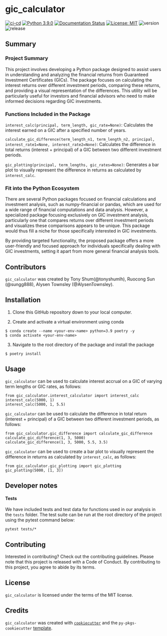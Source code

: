 # gic_calculator

[![ci-cd](https://github.com/UBC-MDS/gic_calculator/actions/workflows/ci-cd.yml/badge.svg)](https://github.com/UBC-MDS/gic_calculator/actions/workflows/ci-cd.yml) [![Python 3.9.0](https://img.shields.io/badge/python-3.9.0-blue.svg)](https://www.python.org/downloads/release/python-390/) [![Documentation Status](https://readthedocs.org/projects/gic-calculator/badge?version=latest)](https://gic-calculator.readthedocs.io/en/latest/?badge=latest) [![License: MIT](https://img.shields.io/badge/License-MIT-yellow.svg)](https://opensource.org/licenses/MIT) ![version](https://img.shields.io/github/v/release/UBC-MDS/gic_calculator) ![release](https://img.shields.io/github/release-date/UBC-MDS/gic_calculator)

## Summary

### Project Summary

This project involves developing a Python package designed to assist users in understanding and analyzing the financial returns from Guaranteed Investment Certificates (GICs). The package focuses on calculating the interest returns over different investment periods, comparing these returns, and providing a visual representation of the differences. This utility will be particularly useful for investors and financial advisors who need to make informed decisions regarding GIC investments.

### Functions Included in the Package

`interest_calc(principal, term_length, gic_rate=None)`: Calculates the interest earned on a GIC after a specified number of years.

`calculate_gic_difference(term_length_n1, term_length_n2, principal, interest_rate1=None, interest_rate2=None)`: Calculates the difference in total returns (interest + principal) of a GIC between two different investment periods.

`gic_plotting(principal, term_lengths, gic_rates=None)`: Generates a bar plot to visually represent the difference in returns as calculated by `interest_calc`.

### Fit into the Python Ecosystem

There are several Python packages focused on financial calculations and investment analysis, such as numpy-financial or pandas, which are used for a wide range of financial computations and data analysis. However, a specialized package focusing exclusively on GIC investment analysis, particularly one that compares returns over different investment periods and visualizes these comparisons appears to be unique. This package would thus fill a niche for those specifically interested in GIC investments.

By providing targeted functionality, the proposed package offers a more user-friendly and focused approach for individuals specifically dealing with GIC investments, setting it apart from more general financial analysis tools.

## Contributors

`gic_calculator` was created by Tony Shum(@tonyshumlh), Ruocong Sun (@sungg888), Alysen Townsley (@AlysenTownsley).

## Installation

1.  Clone this GitHub repository down to your local computer.

2.  Create and activate a virtual environment using conda
```
$ conda create --name <your-env-name> python=3.9 poetry -y
$ conda activate <your-env-name>
```

3. Navigate to the root directory of the package and install the package
```
$ poetry install
```

## Usage

`gic_calculator` can be used to calculate interest accrual on a GIC of varying term lengths or GIC rates, as follows: 

```
from gic_calculator.interest_calculator import interest_calc
interest_calc(5000, 1)
interest_calc(5000, 1, 5.5)
```

`gic_calculator` can be used to calculate the difference in total return (interest + principal) of a GIC between two different investment periods, as follows: 

```
from gic_calculator.gic_difference import calculate_gic_difference
calculate_gic_difference(1, 3, 5000)
calculate_gic_difference(1, 3, 5000, 5.5, 3.5)
```

`gic_calculator` can be used to create a bar plot to visually represent the difference in returns as calculated by `interest_calc`, as follows: 

```
from gic_calculator.gic_plotting import gic_plotting
gic_plotting(5000, [1, 3])
```

## Developer notes

#### Tests

We have included tests and test data for functions used in our analysis
in the `tests` folder. The test suite can be run at the root directory of the
project using the pytest command below:

```         
pytest tests/*
```

## Contributing

Interested in contributing? Check out the contributing guidelines. Please note that this project is released with a Code of Conduct. By contributing to this project, you agree to abide by its terms.

## License

`gic_calculator` is licensed under the terms of the MIT license.

## Credits

`gic_calculator` was created with [`cookiecutter`](https://cookiecutter.readthedocs.io/en/latest/) and the `py-pkgs-cookiecutter` [template](https://github.com/py-pkgs/py-pkgs-cookiecutter).
